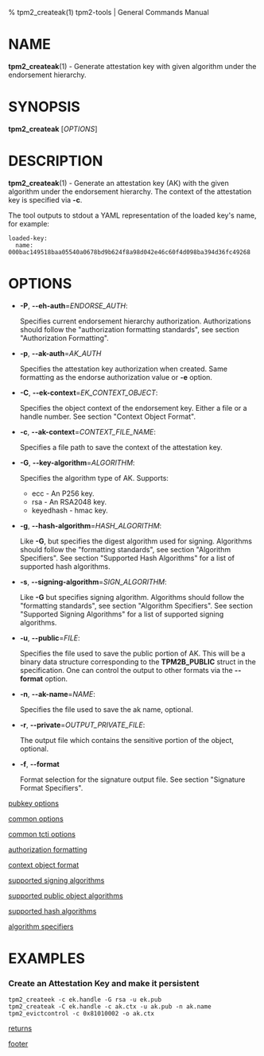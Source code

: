 % tpm2_createak(1) tpm2-tools | General Commands Manual

# NAME

**tpm2_createak**(1) - Generate attestation key with given algorithm under the
endorsement hierarchy.

# SYNOPSIS

**tpm2_createak** [*OPTIONS*]

# DESCRIPTION

**tpm2_createak**(1) - Generate an attestation key (AK) with the given algorithm
under the endorsement hierarchy. The context of the attestation key is specified
via **-c**.

The tool outputs to stdout a YAML representation of the loaded key's name, for example:
```
loaded-key:
  name: 000bac149518baa05540a0678bd9b624f8a98d042e46c60f4d098ba394d36fc49268
```

# OPTIONS

  * **-P**, **\--eh-auth**=_ENDORSE\_AUTH_:

    Specifies current endorsement hierarchy authorization.
    Authorizations should follow the "authorization formatting standards", see section
    "Authorization Formatting".

  * **-p**, **\--ak-auth**=_AK\_AUTH_

    Specifies the attestation key authorization when created.
    Same formatting as the endorse authorization value or **-e** option.

  * **-C**, **\--ek-context**=_EK\_CONTEXT\_OBJECT_:

    Specifies the object context of the endorsement key. Either a file or a handle number.
    See section "Context Object Format".

  * **-c**, **\--ak-context**=_CONTEXT\_FILE\_NAME_:

    Specifies a file path to save the context of the attestation key.

  * **-G**, **\--key-algorithm**=_ALGORITHM_:

    Specifies the algorithm type of AK. Supports:
    * ecc - An P256 key.
    * rsa - An RSA2048 key.
    * keyedhash - hmac key.

  * **-g**, **\--hash-algorithm**=_HASH\_ALGORITHM_:

    Like **-G**, but specifies the digest algorithm used for signing.
    Algorithms should follow the "formatting standards", see section
    "Algorithm Specifiers". See section "Supported Hash Algorithms"
    for a list of supported hash algorithms.

  * **-s**, **\--signing-algorithm**=_SIGN\_ALGORITHM_:

    Like **-G** but specifies signing algorithm. Algorithms should follow the
    "formatting standards", see section "Algorithm Specifiers".
    See section "Supported Signing Algorithms" for a list of supported
    signing algorithms.

  * **-u**, **\--public**=_FILE_:

    Specifies the file used to save the public portion of AK. This will be a
    binary data structure corresponding to the **TPM2B_PUBLIC** struct in the
    specification. One can control the output to other formats via the
    **\--format** option.

  * **-n**, **\--ak-name**=_NAME_:

    Specifies the file used to save the ak name, optional.

  * **-r**, **\--private**=_OUTPUT\_PRIVATE\_FILE_:

    The output file which contains the sensitive portion of the object, optional.

  * **-f**, **\--format**

    Format selection for the signature output file. See section "Signature Format Specifiers".

[pubkey options](common/pubkey.md)

[common options](common/options.md)

[common tcti options](common/tcti.md)

[authorization formatting](common/authorizations.md)

[context object format](common/ctxobj.md)

[supported signing algorithms](common/sign-alg.md)

[supported public object algorithms](common/object-alg.md)

[supported hash algorithms](common/hash.md)

[algorithm specifiers](common/alg.md)

# EXAMPLES

### Create an Attestation Key and make it persistent

```
tpm2_createek -c ek.handle -G rsa -u ek.pub
tpm2_createak -C ek.handle -c ak.ctx -u ak.pub -n ak.name
tpm2_evictcontrol -c 0x81010002 -o ak.ctx
```

[returns](common/returns.md)

[footer](common/footer.md)
